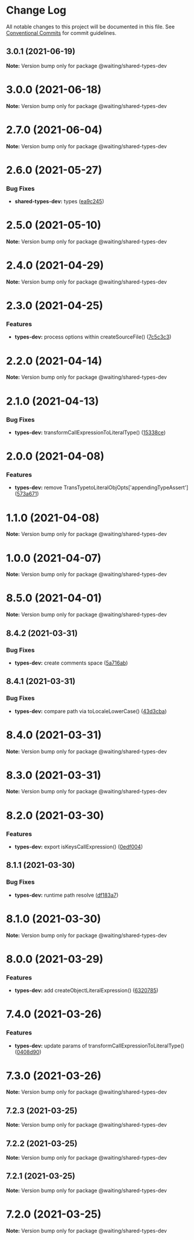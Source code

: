 # Change Log

All notable changes to this project will be documented in this file.
See [Conventional Commits](https://conventionalcommits.org) for commit guidelines.

## 3.0.1 (2021-06-19)

**Note:** Version bump only for package @waiting/shared-types-dev





# 3.0.0 (2021-06-18)

**Note:** Version bump only for package @waiting/shared-types-dev





# 2.7.0 (2021-06-04)

**Note:** Version bump only for package @waiting/shared-types-dev





# 2.6.0 (2021-05-27)


### Bug Fixes

* **shared-types-dev:** types ([ea9c245](https://github.com/waitingsong/ts-ast/commit/ea9c2456b9d803d021bf64562f1ef24ef5347821))





# 2.5.0 (2021-05-10)

**Note:** Version bump only for package @waiting/shared-types-dev





# 2.4.0 (2021-04-29)

**Note:** Version bump only for package @waiting/shared-types-dev





# 2.3.0 (2021-04-25)


### Features

* **types-dev:** process options within createSourceFile() ([7c5c3c3](https://github.com/waitingsong/ts-ast/commit/7c5c3c38f2c9468759d83b6be67f146f1562c07a))





# 2.2.0 (2021-04-14)

**Note:** Version bump only for package @waiting/shared-types-dev





# 2.1.0 (2021-04-13)


### Bug Fixes

* **types-dev:** transformCallExpressionToLiteralType() ([15338ce](https://github.com/waitingsong/ts-ast/commit/15338ceb94b12213ee1b1d50f6993a55ef9ffd69))





# 2.0.0 (2021-04-08)


### Features

* **types-dev:** remove TransTypetoLiteralObjOpts['appendingTypeAssert'] ([573a671](https://github.com/waitingsong/ts-ast/commit/573a67129582567f41cf3f2ebc2c0f055affc9ba))





# 1.1.0 (2021-04-08)

**Note:** Version bump only for package @waiting/shared-types-dev





# 1.0.0 (2021-04-07)

**Note:** Version bump only for package @waiting/shared-types-dev





# 8.5.0 (2021-04-01)

**Note:** Version bump only for package @waiting/shared-types-dev





## 8.4.2 (2021-03-31)


### Bug Fixes

* **types-dev:** create comments space ([5a716ab](https://github.com/waitingsong/shared/commit/5a716abc5ca4b808505bf1a4f7afb6f3dd3bb325))





## 8.4.1 (2021-03-31)


### Bug Fixes

* **types-dev:** compare path via toLocaleLowerCase() ([43d3cba](https://github.com/waitingsong/shared/commit/43d3cba2d0e98809ccfd19cbc7e51197289b5a96))





# 8.4.0 (2021-03-31)

**Note:** Version bump only for package @waiting/shared-types-dev





# 8.3.0 (2021-03-31)

**Note:** Version bump only for package @waiting/shared-types-dev





# 8.2.0 (2021-03-30)


### Features

* **types-dev:** export isKeysCallExpression() ([0edf004](https://github.com/waitingsong/shared/commit/0edf00488b8d84cd28d2b2f2417e25ad0cb77355))





## 8.1.1 (2021-03-30)


### Bug Fixes

* **types-dev:** runtime path resolve ([df183a7](https://github.com/waitingsong/shared/commit/df183a717ccce91c243b78b4b9bc71d267771256))





# 8.1.0 (2021-03-30)

**Note:** Version bump only for package @waiting/shared-types-dev





# 8.0.0 (2021-03-29)


### Features

* **types-dev:** add createObjectLiteralExpression() ([6320785](https://github.com/waitingsong/shared/commit/6320785d552895ceb564f3359d6839198ef5f48a))





# 7.4.0 (2021-03-26)


### Features

* **types-dev:** update params of transformCallExpressionToLiteralType() ([0408d90](https://github.com/waitingsong/shared/commit/0408d904877dc0d835555a6b3eb75edbab4e9e4f))





# 7.3.0 (2021-03-26)

**Note:** Version bump only for package @waiting/shared-types-dev





## 7.2.3 (2021-03-25)

**Note:** Version bump only for package @waiting/shared-types-dev





## 7.2.2 (2021-03-25)

**Note:** Version bump only for package @waiting/shared-types-dev





## 7.2.1 (2021-03-25)

**Note:** Version bump only for package @waiting/shared-types-dev





# 7.2.0 (2021-03-25)

**Note:** Version bump only for package @waiting/shared-types-dev
